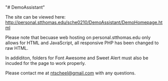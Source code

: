 "# DemoAssistant" 

The site can be viewed here: http://personal.stthomas.edu/sche0210/DemoAssistant/DemoHomepage.html

Please note that becuase web hosting on personal.stthomas.edu only allows for HTML and JavaScript, all responsive PHP has been changed to raw HTML.

In addiditon, folders for Font Awesome and Sweet Alert must also be incuded for the page to work properly. 

Please contact me at ntscheel@gmail.com with any questions.
